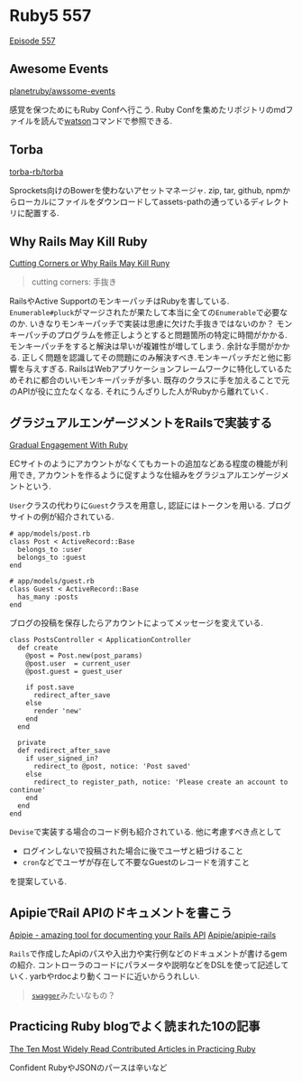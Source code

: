# Ruby5 557

[Episode 557](https://ruby5.codeschool.com/episodes/599-episode-557-june-9th-2015)

## Awesome Events

[planetruby/awssome-events](https://github.com/planetruby/awesome-events)

感覚を保つためにもRuby Confへ行こう.
Ruby Confを集めたリポジトリのmdファイルを読んで[watson](https://github.com/textkit/whatson)コマンドで参照できる.

## Torba

[torba-rb/torba](https://github.com/torba-rb/torba)

Sprockets向けのBowerを使わないアセットマネージャ.
zip, tar, github, npmからローカルにファイルをダウンロードしてassets-pathの通っているディレクトリに配置する.

## Why Rails May Kill Ruby

[Cutting Corners or Why Rails May Kill Runy](http://solnic.eu/2015/06/06/cutting-corners-or-why-rails-may-kill-ruby.html)

> cutting corners: 手抜き

RailsやActive SupportのモンキーパッチはRubyを害している.
`Enumerable#pluck`がマージされたが果たして本当に全ての`Enumerable`で必要なのか.
いきなりモンキーパッチで実装は思慮に欠けた手抜きではないのか？
モンキーパッチのプログラムを修正しようとすると問題箇所の特定に時間がかかる.
モンキーパッチをすると解決は早いが複雑性が増してしまう.
余計な手間がかかる.
正しく問題を認識してその問題にのみ解決すべき.モンキーパッチだと他に影響を与えすぎる.
RailsはWebアプリケーションフレームワークに特化しているためそれに都合のいいモンキーパッチが多い.
既存のクラスに手を加えることで元のAPIが役に立たなくなる.
それにうんざりした人がRubyから離れていく.

## グラジュアルエンゲージメントをRailsで実装する

[Gradual Engagement With Ruby](http://nithinbekal.com/posts/gradual-engagement-rails/)

ECサイトのようにアカウントがなくてもカートの追加などある程度の機能が利用でき,
アカウントを作るように促すような仕組みをグラジュアルエンゲージメントという.

`User`クラスの代わりに`Guest`クラスを用意し, 認証にはトークンを用いる.
ブログサイトの例が紹介されている.

````
# app/models/post.rb
class Post < ActiveRecord::Base
  belongs_to :user
  belongs_to :guest
end

# app/models/guest.rb
class Guest < ActiveRecord::Base
  has_many :posts
end
````

ブログの投稿を保存したらアカウントによってメッセージを変えている.

````
class PostsController < ApplicationController
  def create
    @post = Post.new(post_params)
    @post.user  = current_user
    @post.guest = guest_user

    if post.save
      redirect_after_save
    else
      render 'new'
    end
  end

  private
  def redirect_after_save
    if user_signed_in?
      redirect_to @post, notice: 'Post saved'
    else
      redirect_to register_path, notice: 'Please create an account to continue'
    end
  end
end
````

`Devise`で実装する場合のコード例も紹介されている.
他に考慮すべき点として

- ログインしないで投稿された場合に後でユーザと紐づけること
- `cron`などでユーザが存在して不要なGuestのレコードを消すこと

を提案している.


## ApipieでRail APIのドキュメントを書こう

[Apipie - amazing tool for documenting your Rails API](http://ilyabylich.svbtle.com/apipie-amazing-tool-for-documenting-your-rails-api)
[Apipie/apipie-rails](https://github.com/Apipie/apipie-rails)

`Rails`で作成したApiのパスや入出力や実行例などのドキュメントが書けるgemの紹介.
コントローラのコードにパラメータや説明などをDSLを使って記述していく.
yarbやrdocより動くコードに近いからうれしい.

> [`swagger`](http://swagger.io/)みたいなもの？


## Practicing Ruby blogでよく読まれた10の記事

[The Ten Most Widely Read Contributed Articles in Practicing Ruby](http://blog.practicingruby.com/2015/06/05/the-ten-most-widely-read-contributed-articles-in-practicing-ruby/)

Confident RubyやJSONのパースは辛いなど

